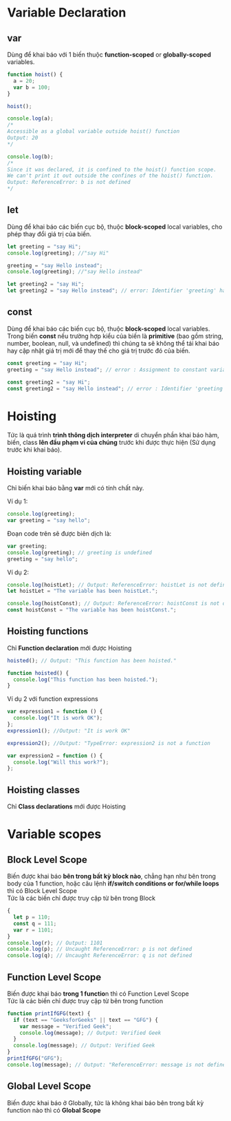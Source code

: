 # Variable Declaration

## var

Dùng để khai báo với 1 biến thuộc **function-scoped** or **globally-scoped** variables.

```js
function hoist() {
  a = 20;
  var b = 100;
}

hoist();

console.log(a);
/* 
Accessible as a global variable outside hoist() function
Output: 20
*/

console.log(b);
/*
Since it was declared, it is confined to the hoist() function scope.
We can't print it out outside the confines of the hoist() function.
Output: ReferenceError: b is not defined
*/
```

## let

Dùng để khai báo các biến cục bộ, thuộc **block-scoped** local variables, cho phép thay đổi giá trị của biến.

```js
let greeting = "say Hi";
console.log(greeting); //"say Hi"

greeting = "say Hello instead";
console.log(greeting); //"say Hello instead"

let greeting2 = "say Hi";
let greeting2 = "say Hello instead"; // error: Identifier 'greeting' has already been declared
```

## const

Dùng để khai báo các biến cục bộ, thuộc **block-scoped** local variables.</br >
Trong biến **const** nếu trường hợp kiểu của biến là **primitive** (bao gồm string, number, boolean, null, và undefined) thì chúng ta sẽ không thể tái khai báo hay cập nhật giá trị mới để thay thế cho giá trị trước đó của biến.</br >

```js
const greeting = "say Hi";
greeting = "say Hello instead"; // error : Assignment to constant variable.

const greeting2 = "say Hi";
const greeting2 = "say Hello instead"; // error : Identifier 'greeting' has already been declared
```

# Hoisting

Tức là quá trình **trình thông dịch interpreter** di chuyển phần khai báo hàm, biến, class **lên đầu phạm vi của chúng** trước khi được thực hiện (Sử dụng trước khi khai báo).</br >

## Hoisting variable

Chỉ biến khai báo bằng **var** mới có tính chất này.

Ví dụ 1:

```js
console.log(greeting);
var greeting = "say hello";
```

Đoạn code trên sẽ được biên dịch là:

```js
var greeting;
console.log(greeting); // greeting is undefined
greeting = "say hello";
```

Ví dụ 2:

```js
console.log(hoistLet); // Output: ReferenceError: hoistLet is not defined ...
let hoistLet = "The variable has been hoistLet.";

console.log(hoistConst); // Output: ReferenceError: hoistConst is not defined
const hoistConst = "The variable has been hoistConst.";
```

## Hoisting functions

Chỉ **Function declaration** mới được Hoisting

```js
hoisted(); // Output: "This function has been hoisted."

function hoisted() {
  console.log("This function has been hoisted.");
}
```

Ví dụ 2 với function expressions

```js
var expression1 = function () {
  console.log("It is work OK");
};
expression1(); //Output: "It is work OK"

expression2(); //Output: "TypeError: expression2 is not a function

var expression2 = function () {
  console.log("Will this work?");
};
```

## Hoisting classes

Chỉ **Class declarations** mới được Hoisting

# Variable scopes

## Block Level Scope
Biến được khai báo **bên trong bất kỳ block nào**, chẳng hạn như bên trong body của 1 function, hoặc câu lệnh **if/switch conditions or for/while loops** thì có Block Level Scope</br >
Tức là các biến chỉ được truy cập từ bên trong Block

```js
{
  let p = 110;
  const q = 111;
  var r = 1101;
}
console.log(r); // Output: 1101
console.log(p); // Uncaught ReferenceError: p is not defined
console.log(q); // Uncaught ReferenceError: q is not defined
```

## Function Level Scope
Biến được khai báo **trong 1 functio**n thì có Function Level Scope</br >
Tức là các biến chỉ được truy cập từ bên trong function

```js
function printIfGFG(text) {
  if (text == "GeeksforGeeks" || text == "GFG") {
    var message = "Verified Geek";
    console.log(message); // Output: Verified Geek
  }
  console.log(message); // Output: Verified Geek
}
printIfGFG("GFG");
console.log(message); // Output: "ReferenceError: message is not defined"
```

## Global Level Scope
Biến được khai báo ở Globally, tức là không khai báo bên trong bất kỳ function nào thì có **Global Scope**
